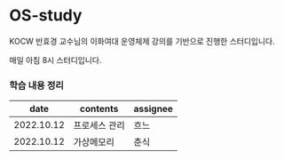 # OS-study
KOCW 반효경 교수님의 이화여대 운영체제 강의를 기반으로 진행한 스터디입니다.

매일 아침 8시 스터디입니다.

### 학습 내용 정리
date|contents|assignee
--|--|--
2022.10.12|프로세스 관리|흐느
2022.10.12|가상메모리|춘식
